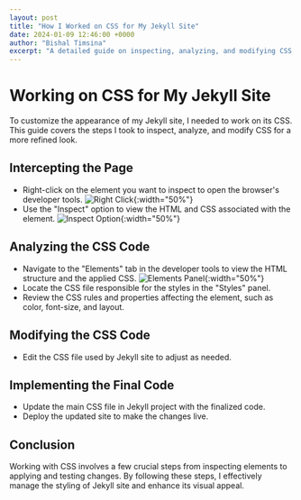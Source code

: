 ```yaml
---
layout: post
title: "How I Worked on CSS for My Jekyll Site"
date: 2024-01-09 12:46:00 +0000
author: "Bishal Timsina"
excerpt: "A detailed guide on inspecting, analyzing, and modifying CSS for a Jekyll site."
---
```


# Working on CSS for My Jekyll Site

To customize the appearance of my Jekyll site, I needed to work on its CSS. This guide covers the steps I took to inspect, analyze, and modify CSS for a more refined look. 

## Intercepting the Page

* Right-click on the element you want to inspect to open the browser's developer tools.
  ![Right Click](https://developer.chrome.com/static/docs/devtools/open/image/the-inspect-option-a-dro-e98bce489fabb_960.png){:width="50%"}
* Use the "Inspect" option to view the HTML and CSS associated with the element.
![Inspect Option](https://developer.chrome.com/static/docs/devtools/open/image/the-inspect-option-a-dro-e98bce489fabb_960.png){:width="50%"}

## Analyzing the CSS Code

* Navigate to the "Elements" tab in the developer tools to view the HTML structure and the applied CSS.
![Elements Panel](https://developer.chrome.com/static/docs/devtools/open/image/the-elements-panel-inspe-6e5ff3c13f7a3_960.png){:width="50%"}
* Locate the CSS file responsible for the styles in the "Styles" panel.
* Review the CSS rules and properties affecting the element, such as color, font-size, and layout.

## Modifying the CSS Code

* Edit the CSS file used by Jekyll site to adjust as needed.

## Implementing the Final Code

* Update the main CSS file in Jekyll project with the finalized code.
* Deploy the updated site to make the changes live.

## Conclusion

Working with CSS involves a few crucial steps from inspecting elements to applying and testing changes. By following these steps, I effectively manage the styling of Jekyll site and enhance its visual appeal.
